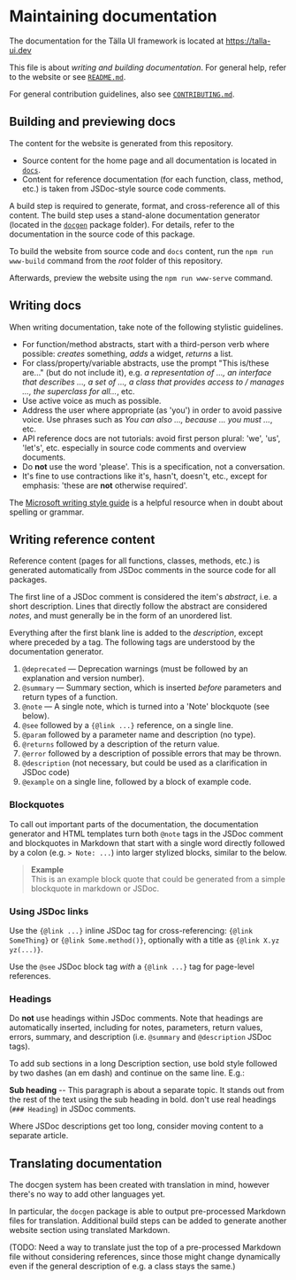 # Maintaining documentation

The documentation for the Tälla UI framework is located at https://talla-ui.dev

This file is about _writing and building documentation_. For general help, refer to the website or see [`README.md`](./README.md).

For general contribution guidelines, also see [`CONTRIBUTING.md`](./CONTRIBUTING.md).

## Building and previewing docs

The content for the website is generated from this repository.

- Source content for the home page and all documentation is located in [`docs`](./docs/).
- Content for reference documentation (for each function, class, method, etc.) is taken from JSDoc-style source code comments.

A build step is required to generate, format, and cross-reference all of this content. The build step uses a stand-alone documentation generator (located in the [`docgen`](./packages/docgen/) package folder). For details, refer to the documentation in the source code of this package.

To build the website from source code and `docs` content, run the `npm run www-build` command from the _root_ folder of this repository.

Afterwards, preview the website using the `npm run www-serve` command.

## Writing docs

When writing documentation, take note of the following stylistic guidelines.

- For function/method abstracts, start with a third-person verb where possible: _creates_ something, _adds_ a widget, _returns_ a list.
- For class/property/variable abstracts, use the prompt "This is/these are..." (but do not include it), e.g. _a representation of ..., an interface that describes ..., a set of ..., a class that provides access to / manages ..., the superclass for all..._, etc.
- Use active voice as much as possible.
- Address the user where appropriate (as 'you') in order to avoid passive voice. Use phrases such as _You can also ..., because ... you must ..._, etc.
- API reference docs are not tutorials: avoid first person plural: 'we', 'us', 'let's', etc. especially in source code comments and overview documents.
- Do **not** use the word 'please'. This is a specification, not a conversation.
- It's fine to use contractions like it's, hasn't, doesn't, etc., except for emphasis: 'these are **not** otherwise required'.

The [Microsoft writing style guide](https://learn.microsoft.com/en-us/style-guide/welcome/) is a helpful resource when in doubt about spelling or grammar.

## Writing reference content

Reference content (pages for all functions, classes, methods, etc.) is generated automatically from JSDoc comments in the source code for all packages.

The first line of a JSDoc comment is considered the item's _abstract_, i.e. a short description. Lines that directly follow the abstract are considered _notes_, and must generally be in the form of an unordered list.

Everything after the first blank line is added to the _description_, except where preceded by a tag. The following tags are understood by the documentation generator.

1. `@deprecated` — Deprecation warnings (must be followed by an explanation and version number).
2. `@summary` — Summary section, which is inserted _before_ parameters and return types of a function.
3. `@note` — A single note, which is turned into a 'Note' blockquote (see below).
4. `@see` followed by a `{@link ...}` reference, on a single line.
5. `@param` followed by a parameter name and description (no type).
6. `@returns` followed by a description of the return value.
7. `@error` followed by a description of possible errors that may be thrown.
8. `@description` (not necessary, but could be used as a clarification in JSDoc code)
9. `@example` on a single line, followed by a block of example code.

### Blockquotes

To call out important parts of the documentation, the documentation generator and HTML templates turn both `@note` tags in the JSDoc comment and blockquotes in Markdown that start with a single word directly followed by a colon (e.g. `> Note: ...`) into larger stylized blocks, similar to the below.

> **Example**\
> This is an example block quote that could be generated from a simple blockquote in markdown or JSDoc.

### Using JSDoc links

Use the `{@link ...}` inline JSDoc tag for cross-referencing: `{@link SomeThing}` or `{@link Some.method()}`, optionally with a title as `{@link X.yz yz(...)}`.

Use the `@see` JSDoc block tag _with_ a `{@link ...}` tag for page-level references.

### Headings

Do **not** use headings within JSDoc comments. Note that headings are automatically inserted, including for notes, parameters, return values, errors, summary, and description (i.e. `@summary` and `@description` JSDoc tags).

To add sub sections in a long Description section, use bold style followed by two dashes (an em dash) and continue on the same line. E.g.:

**Sub heading** -- This paragraph is about a separate topic. It stands out from the rest of the text using the sub heading in bold. don't use real headings (`### Heading`) in JSDoc comments.

Where JSDoc descriptions get too long, consider moving content to a separate article.

## Translating documentation

The docgen system has been created with translation in mind, however there's no way to add other languages yet.

In particular, the `docgen` package is able to output pre-processed Markdown files for translation. Additional build steps can be added to generate another website section using translated Markdown.

(TODO: Need a way to translate just the top of a pre-processed Markdown file without considering references, since those might change dynamically even if the general description of e.g. a class stays the same.)
